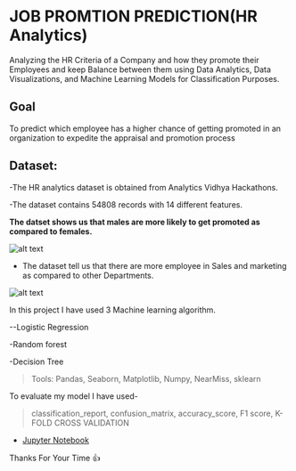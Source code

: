#  JOB PROMTION PREDICTION(HR Analytics)

Analyzing the HR Criteria of a Company and how they promote their Employees and keep Balance between them using Data Analytics, Data Visualizations, and Machine Learning Models for Classification Purposes.

## Goal
To predict which employee has a higher chance of getting promoted in an organization to expedite the appraisal and promotion process

## Dataset:
-The HR analytics dataset is obtained from Analytics Vidhya Hackathons.

-The dataset contains 54808 records with 14 different features.

**The datset shows us that males are more likely to get promoted as compared to females.**


![alt text](https://github.com/Anas-coder/My-Projects/blob/master/Machine%20Learning%20Projects/JOB%20PROMTION%20PREDICTION/Annotation%202020-09-14%20234823.jpg
)

* The dataset tell us that there are more employee in Sales and marketing as compared to other Departments.

![alt text](https://github.com/Anas-coder/My-Projects/blob/master/Machine%20Learning%20Projects/JOB%20PROMTION%20PREDICTION/Picture.jpg
)


In this project I have used 3 Machine learning algorithm.

--Logistic Regression

-Random forest

-Decision Tree

>Tools: Pandas, Seaborn, Matplotlib, Numpy, NearMiss, sklearn

To evaluate my model I have used-

>classification_report, confusion_matrix, accuracy_score, F1 score, K-FOLD CROSS VALIDATION


- [Jupyter Notebook](https://github.com/Anas-coder/My-Projects/blob/master/Machine%20Learning%20Projects/JOB%20PROMTION%20PREDICTION/(HR%20Analytics)Job%20Promotion%20Prediction.ipynb) 

Thanks For Your Time  :+1:
